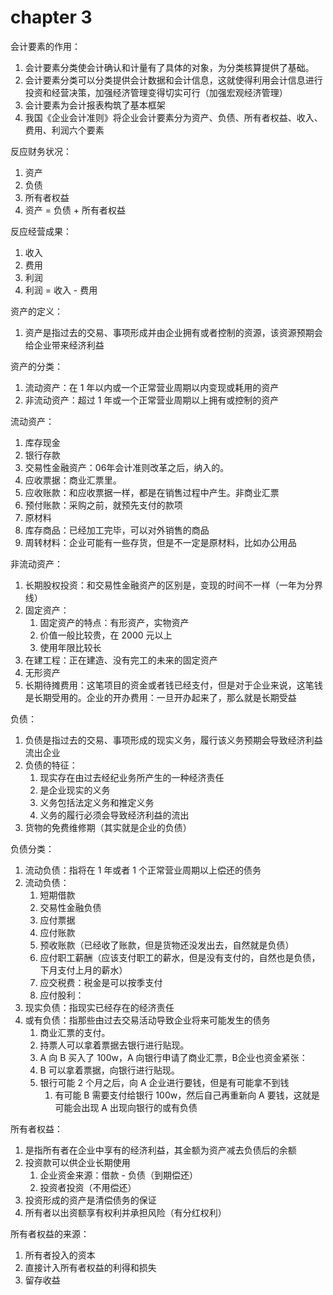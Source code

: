 # chapter 3
会计要素的作用：
1. 会计要素分类使会计确认和计量有了具体的对象，为分类核算提供了基础。
2. 会计要素分类可以分类提供会计数据和会计信息，这就使得利用会计信息进行投资和经营决策，加强经济管理变得切实可行（加强宏观经济管理）
3. 会计要素为会计报表构筑了基本框架
4. 我国《企业会计准则》将企业会计要素分为资产、负债、所有者权益、收入、费用、利润六个要素

反应财务状况：
1. 资产
2. 负债
3. 所有者权益
4. 资产 = 负债 + 所有者权益

反应经营成果：
1. 收入
2. 费用
3. 利润
4. 利润 = 收入 - 费用

资产的定义：
1. 资产是指过去的交易、事项形成并由企业拥有或者控制的资源，该资源预期会给企业带来经济利益

资产的分类：
1. 流动资产：在 1 年以内或一个正常营业周期以内变现或耗用的资产
2. 非流动资产：超过 1 年或一个正常营业周期以上拥有或控制的资产

流动资产：
1. 库存现金
2. 银行存款
3. 交易性金融资产：06年会计准则改革之后，纳入的。
4. 应收票据：商业汇票里。
5. 应收账款：和应收票据一样，都是在销售过程中产生。非商业汇票
6. 预付账款：采购之前，就预先支付的款项
7. 原材料
8. 库存商品：已经加工完毕，可以对外销售的商品
9. 周转材料：企业可能有一些存货，但是不一定是原材料，比如办公用品

非流动资产：
1. 长期股权投资：和交易性金融资产的区别是，变现的时间不一样（一年为分界线）
2. 固定资产：
    1. 固定资产的特点：有形资产，实物资产
    2. 价值一般比较贵，在 2000 元以上
    3. 使用年限比较长
3. 在建工程：正在建造、没有完工的未来的固定资产
4. 无形资产
5. 长期待摊费用：这笔项目的资金或者钱已经支付，但是对于企业来说，这笔钱是长期受用的。企业的开办费用：一旦开办起来了，那么就是长期受益

负债：
1. 负债是指过去的交易、事项形成的现实义务，履行该义务预期会导致经济利益流出企业
2. 负债的特征：
    1. 现实存在由过去经纪业务所产生的一种经济责任
    2. 是企业现实的义务
    3. 义务包括法定义务和推定义务
    4. 义务的履行必须会导致经济利益的流出
3. 货物的免费维修期（其实就是企业的负债）

负债分类：
1. 流动负债：指将在 1 年或者 1 个正常营业周期以上偿还的债务
2. 流动负债：
    1. 短期借款
    2. 交易性金融负债
    3. 应付票据
    4. 应付账款
    5. 预收账款（已经收了账款，但是货物还没发出去，自然就是负债）
    6. 应付职工薪酬（应该支付职工的薪水，但是没有支付的，自然也是负债，下月支付上月的薪水）
    7. 应交税费：税金是可以按季支付
    8. 应付股利：
3. 现实负债：指现实已经存在的经济责任
4. 或有负债：指那些由过去交易活动导致企业将来可能发生的债务
    1. 商业汇票的支付。
    2. 持票人可以拿着票据去银行进行贴现。
    3. A 向 B 买入了 100w，A 向银行申请了商业汇票，B企业也资金紧张：
    4. B 可以拿着票据，向银行进行贴现。
    5. 银行可能 2 个月之后，向 A 企业进行要钱，但是有可能拿不到钱
        1. 有可能 B 需要支付给银行 100w，然后自己再重新向 A 要钱，这就是可能会出现 A 出现向银行的或有负债

所有者权益：
1. 是指所有者在企业中享有的经济利益，其金额为资产减去负债后的余额
2. 投资款可以供企业长期使用
    1. 企业资金来源：借款 - 负债（到期偿还）
    2. 投资者投资（不用偿还）
3. 投资形成的资产是清偿债务的保证
4. 所有者以出资额享有权利并承担风险（有分红权利）
 
所有者权益的来源：
1. 所有者投入的资本
2. 直接计入所有者权益的利得和损失
3. 留存收益






